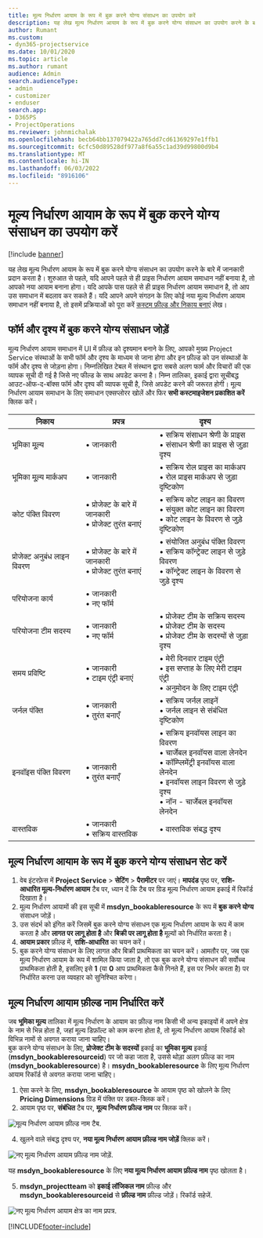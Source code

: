 ```yaml
---
title: मूल्य निर्धारण आयाम के रूप में बुक करने योग्य संसाधन का उपयोग करें
description: यह लेख मूल्य निर्धारण आयाम के रूप में बुक करने योग्य संसाधन का उपयोग करने के बारे में जानकारी प्रदान करता है।
author: Rumant
ms.custom:
- dyn365-projectservice
ms.date: 10/01/2020
ms.topic: article
ms.author: rumant
audience: Admin
search.audienceType:
- admin
- customizer
- enduser
search.app:
- D365PS
- ProjectOperations
ms.reviewer: johnmichalak
ms.openlocfilehash: becb64bb137079422a765dd7cd61369297e1ffb1
ms.sourcegitcommit: 6cfc50d89528df977a8f6a55c1ad39d99800d9b4
ms.translationtype: MT
ms.contentlocale: hi-IN
ms.lasthandoff: 06/03/2022
ms.locfileid: "8916106"
---
```

# <a name="use-bookable-resource-as-a-pricing-dimension"></a>मूल्य निर्धारण आयाम के रूप में बुक करने योग्य संसाधन का उपयोग करें

[!include [banner](../includes/psa-now-project-operations.md)]

यह लेख मूल्य निर्धारण आयाम के रूप में बुक करने योग्य संसाधन का उपयोग करने के बारे में जानकारी प्रदान करता है। शुरुआत से पहले, यदि आपने पहले से ही प्राइस निर्धारण आयाम समाधान नहीं बनाया है, तो आपको नया आयाम बनाना होगा। यदि आपके पास पहले से ही प्राइस निर्धारण आयाम समाधान है, तो आप उस समाधान में बदलाव कर सकते हैं। यदि आपने अपने संगठन के लिए कोई नया मूल्य निर्धारण आयाम समाधान नहीं बनाया है, तो इसमें प्रक्रियाओं को पूरा करें [कस्टम फ़ील्ड और निकाय बनाएं](create-custom-fields-entities.md) लेख।

## <a name="add-bookable-resource-to-forms-and-views"></a>फॉर्म और दृश्य में बुक करने योग्य संसाधन जोड़ें
मूल्य निर्धारण आयाम समाधान में UI में फ़ील्ड को दृश्यमान बनाने के लिए, आपको मुख्य Project Service संस्थाओं के सभी फॉर्म और दृश्य के माध्यम से जाना होगा और इन फ़ील्ड को उन संस्थाओं के फॉर्म और दृश्य से जोड़ना होगा।
निम्नलिखित टेबल में संस्थान द्वारा सबसे अलग फार्म और विचारों की एक व्यापक सूची दी गई है जिसे नए फील्ड के साथ अपडेट करना है। निम्न तालिका, इकाई द्वारा सूचीबद्ध आउट-ऑफ-द-बॉक्स फॉर्म और दृश्य की व्यापक सूची है, जिसे अपडेट करने की जरूरत होगी।
मूल्य निर्धारण आयाम समाधान के लिए समाधान एक्सप्लोरर खोलें और फिर **सभी कस्टमाइजेशन प्रकाशित करें** क्लिक करें।


|   निकाय        | प्रपत्र   |दृश्य        |
| ------------------------------|---------------------------------|----------------------------------|
|  भूमिका मू्ल्य|• जानकारी |• सक्रिय संसाधन श्रेणी के प्राइस<br> • संसाधन श्रेणी का प्राइस से जुड़ा दृश्य|
|  भूमिका मू्ल्य मार्कअप|• जानकारी|• सक्रिय रोल प्राइस का मार्कअप<br>• रोल प्राइस मार्कअप से जुड़ा दृष्टिकोण|
|  कोट पंक्ति विवरण|• प्रोजेक्ट के बारे में जानकारी<br>• प्रोजेक्ट तुरंत बनाएं|• सक्रिय कोट लाइन का विवरण<br>• संयुक्त कोट लाइन का विवरण<br>• कोट लाइन के विवरण से जुड़े दृष्टिकोण|
|  प्रोजेक्ट अनुबंध लाइन विवरण|• प्रोजेक्ट के बारे में जानकारी<br>• प्रोजेक्ट तुरंत बनाएं|• संयोजित अनुबंध पंक्ति विवरण<br>• सक्रिय कॉन्ट्रेक्ट लाइन से जुड़े विवरण<br>• कॉन्ट्रेक्ट लाइन के विवरण से जुड़े दृश्य|
|  परियोजना कार्य|• जानकारी<br>• नए फॉर्म||
|  परियोजना टीम सदस्य|• जानकारी<br>• नए फॉर्म|• प्रोजेक्ट टीम के सक्रिय सदस्य<br>• प्रोजेक्ट टीम के सदस्य<br>• प्रोजेक्ट टीम के सदस्यों से जुड़ा दृश्य|
|  समय प्रविष्टि|• जानकारी<br>• टाइम एंट्री बनाएं|• मेरी दिनवार टाइम एंट्री<br>• इस सप्ताह के लिए मेरी टाइम एंट्री<br>• अनुमोदन के लिए टाइम एंट्री|
|  जर्नल पंक्ति|• जानकारी<br>• तुरंत बनाएँ|• सक्रिय जर्नल लाइनें<br>• जर्नल लाइन से संबंधित दृष्टिकोण|
|  इनवॉइस पंक्ति विवरण|• जानकारी<br>• तुरंत बनाएँ|• सक्रिय इनवॉयस लाइन का विवरण<br>• चार्जेबल इनवॉयस वाला लेनदेन<br>• कॉम्प्लिमेंट्री इनवॉयस वाला लेनदेन<br>• इनवॉयस लाइन विवरण से जुड़े दृश्य<br>• नॉन - चार्जेबल इनवॉयस लेनदेन|
|  वास्तविक|• जानकारी<br>• सक्रिय वास्तविक|• वास्तविक संबद्ध दृश्य|

## <a name="set-up-bookable-resource-as-a-pricing-dimension"></a>मूल्य निर्धारण आयाम के रूप में बुक करने योग्य संसाधन सेट करें

1. वेब इंटरफ़ेस में **Project Service** > **सेटिंग** > **पैरामीटर** पर जाएं। **मापदंड** पृष्ठ पर, **राशि-आधारित मूल्य-निर्धारण आयाम** टैब पर, ध्यान दें कि टैब पर ग्रिड मूल्य निर्धारण आयाम इकाई में रिकॉर्ड दिखाता है। 
2. मूल्य निर्धारण आयामों की इस सूची में **msdyn_bookableresource** के रूप में **बुक करने योग्य** संसाधन जोड़ें। 
3. उस संदर्भ को इंगित करें जिसमें बुक करने योग्य संसाधन एक मूल्य निर्धारण आयाम के रूप में काम करता है और **लागत पर लागू होता है** और **बिक्री पर लागू होता है** मूल्यों को निर्धारित करता है।
4. **आयाम प्रकार** फ़ील्ड में, **राशि-आधारित** का चयन करें। 
5. बुक करने योग्य संसाधन के लिए लागत और बिक्री प्राथमिकता का चयन करें। आमतौर पर, जब एक मूल्य निर्धारण आयाम के रूप में शामिल किया जाता है, तो एक बुक करने योग्य संसाधन की सर्वोच्च प्राथमिकता होती है, इसलिए इसे **1** (या **0** आप प्राथमिकता कैसे गिनते हैं, इस पर निर्भर करता है) पर निर्धारित करना उस व्यवहार को सुनिश्चित करेगा।

## <a name="set-up-pricing-dimension-field-names"></a>मूल्य निर्धारण आयाम फ़ील्ड नाम निर्धारित करें

जब **भूमिका मूल्य** तालिका में मूल्य निर्धारण के आयाम का फ़ील्ड नाम किसी भी अन्य इकाइयों में अपने क्षेत्र के नाम से भिन्न होता है, जहां मूल्य डिफ़ॉल्ट को काम करना होता है, तो मूल्य निर्धारण आयाम रिकॉर्ड को विभिन्न नामों से अवगत कराया जाना चाहिए।    
बुक करने योग्य संसाधन के लिए, **प्रोजेक्ट टीम के सदस्यों** इकाई का **भूमिका मूल्य** इकाई (**msdyn_bookableresourceid**) पर जो कहा जाता है, उससे थोड़ा अलग फ़ील्ड का नाम (**msdyn_bookableresource**) है। **msydn_bookableresource** के लिए मूल्य निर्धारण आयाम रिकॉर्ड से अवगत कराया जाना चाहिए। 
1. ऐसा करने के लिए, **msdyn_bookableresource** के आयाम पृष्ठ को खोलने के लिए **Pricing Dimensions** ग्रिड में पंक्ति पर डबल-क्लिक करें।
2. आयाम पृष्ठ पर, **संबंधित** टैब पर, **मूल्य निर्धारण फ़ील्ड नाम** पर क्लिक करें।

 ![मूल्य निर्धारण आयाम फ़ील्ड नाम टैब.](media/PD-fieldname.png)

4. खुलने वाले संबद्ध दृश्य पर, **नया मूल्य निर्धारण आयाम फ़ील्ड नाम जोड़ें** क्लिक करें।

 ![नए मूल्य निर्धारण आयाम फ़ील्ड नाम जोड़ें.](media/Add-NewPD-fieldname.png)


यह **msdyn_bookableresource** के लिए **नया मूल्य निर्धारण आयाम फ़ील्ड नाम** पृष्ठ खोलता है। 

5. **msdyn_projectteam** को **इकाई लॉजिकल नाम** फ़ील्ड और **msdyn_bookableresourceid** से **फ़ील्ड नाम** फ़ील्ड जोड़ें। रिकॉर्ड सहेजें.

 ![नए मूल्य निर्धारण आयाम क्षेत्र का नाम प्रपत्र.](media/PD-fieldname-Added.png)


[!INCLUDE[footer-include](../includes/footer-banner.md)]
